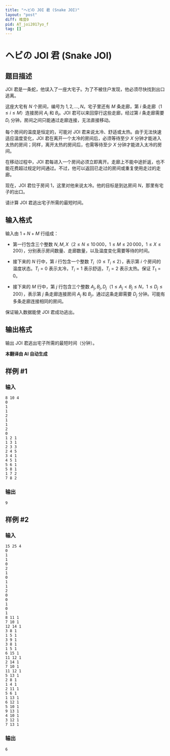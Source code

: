```yaml
---
title: "ヘビの JOI 君 (Snake JOI)"
layout: "post"
diff: 难度0
pid: AT_joi2017yo_f
tag: []
---
```


# ヘビの JOI 君 (Snake JOI)

## 题目描述

JOI 君是一条蛇，他误入了一座大宅子。为了不被住户发现，他必须尽快找到出口逃离。

这座大宅有 $N$ 个房间，编号为 $1, 2, \ldots, N$。宅子里还有 $M$ 条走廊，第 $i$ 条走廊（$1 \leq i \leq M$）连接房间 $A_i$ 和 $B_i$。JOI 君可以来回穿行这些走廊，经过第 $i$ 条走廊需要 $D_i$ 分钟。房间之间只能通过走廊连接，无法直接移动。

每个房间的温度是恒定的，可能对 JOI 君来说太冷、舒适或太热。由于无法快速适应温度变化，JOI 君在离开一个太冷的房间后，必须等待至少 $X$ 分钟才能进入太热的房间；同样，离开太热的房间后，也需等待至少 $X$ 分钟才能进入太冷的房间。

在移动过程中，JOI 君每进入一个房间必须立即离开。走廊上不能中途折返，也不能花费超过规定时间通过。不过，他可以返回已走过的房间或重复使用走过的走廊。

现在，JOI 君位于房间 $1$，这里对他来说太冷。他的目标是到达房间 $N$，那里有宅子的出口。

请计算 JOI 君逃出宅子所需的最短时间。

## 输入格式

输入由 $1 + N + M$ 行组成：

- 第一行包含三个整数 $N, M, X$（$2 \leq N \leq 10\,000$，$1 \leq M \leq 20\,000$，$1 \leq X \leq 200$），分别表示房间数量、走廊数量，以及温度变化需要等待的时间。

- 接下来的 $N$ 行中，第 $i$ 行包含一个整数 $T_i$（$0 \leq T_i \leq 2$），表示第 $i$ 个房间的温度状态。$T_i = 0$ 表示太冷，$T_i = 1$ 表示舒适，$T_i = 2$ 表示太热。保证 $T_1 = 0$。

- 接下来的 $M$ 行中，第 $j$ 行包含三个整数 $A_j, B_j, D_j$（$1 \leq A_j < B_j \leq N$，$1 \leq D_j \leq 200$），表示第 $j$ 条走廊连接房间 $A_j$ 和 $B_j$，通过这条走廊需要 $D_j$ 分钟。可能有多条走廊连接相同的房间。

保证输入数据能使 JOI 君成功逃出。

## 输出格式

输出 JOI 君逃出宅子所需的最短时间（分钟）。

 **本翻译由 AI 自动生成**

## 样例 #1

### 输入

```
8 10 4
0
1
1
2
1
1
2
0
1 2 1
1 3 1
2 3 3
2 4 5
3 4 1
4 5 1
5 6 1
5 8 1
1 7 2
7 8 2
```

### 输出

```
9
```

## 样例 #2

### 输入

```
15 25 4
0
1
1
0
2
1
0
1
1
2
0
0
1
0
1
8 11 1
7 10 1
12 14 1
3 8 1
1 5 1
3 9 1
3 8 1
1 5 1
6 15 1
11 12 1
2 14 1
7 10 1
11 12 1
5 13 1
2 8 1
1 4 1
2 11 1
5 6 1
1 13 1
6 12 1
5 10 1
9 13 1
4 10 1
3 12 1
7 13 1
```

### 输出

```
6
```

